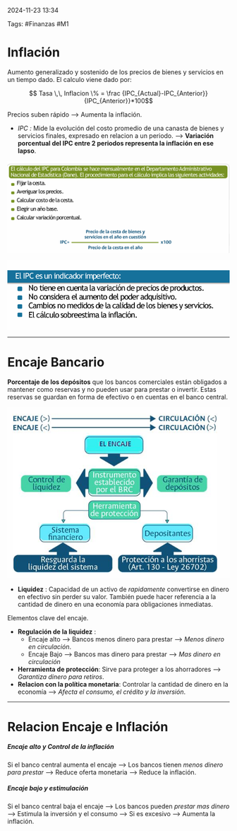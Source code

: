 2024-11-23 13:34

Tags: #Finanzas #M1 

# Inflación

Aumento generalizado y sostenido de los precios de bienes y servicios en un tiempo dado.
El calculo viene dado por:

$$ Tasa \,\, Inflacion \% = \frac {IPC_{Actual}-IPC_{Anterior}}{IPC_{Anterior}}*100$$

Precios suben rápido --> Aumenta la inflación.

* _IPC :_ Mide la evolución del costo promedio de una canasta de bienes y servicios finales, expresado en relacion a un periodo. --> __Variación porcentual del IPC entre 2 periodos representa la inflación en ese lapso__.

![](Imagenes/F11.png)

![](Imagenes/F12.png)

---
# Encaje Bancario

**Porcentaje de los depósitos** que los bancos comerciales están obligados a mantener como reservas y no pueden usar para prestar o invertir. Estas reservas se guardan en forma de efectivo o en cuentas en el banco central.

![](Imagenes/F13.png)

* **Liquidez** : Capacidad de un activo de _rapidamente_ convertirse en dinero en efectivo sin perder su valor. También puede hacer referencia a la cantidad de dinero en una economía para obligaciones inmediatas.

Elementos clave del encaje.
* __Regulación de la liquidez__ : 
	* Encaje alto --> Bancos menos dinero para prestar --> _Menos dinero en circulación_.
	* Encaje Bajo --> Bancos mas dinero para prestar --> _Mas dinero en circulación_
* __Herramienta de protección__: Sirve para proteger a los ahorradores --> _Garantiza dinero para retiros_.
* __Relacion con la política monetaria__: Controlar la cantidad de dinero en la economía --> _Afecta el consumo, el crédito y la inversión_.

---

# Relacion Encaje e Inflación

##### Encaje alto y Control de la inflación
Si el banco central aumenta el encaje --> Los bancos tienen _menos dinero para prestar_ --> Reduce oferta monetaria --> Reduce la inflación.

##### Encaje bajo y estimulación
Si el banco central baja el encaje --> Los bancos pueden _prestar mas dinero_ --> Estimula la inversión y el consumo --> Si es excesivo --> Aumenta la inflación.







